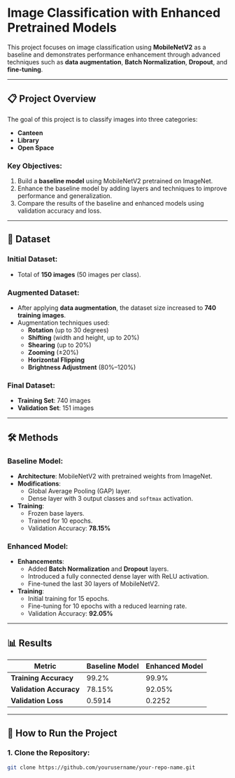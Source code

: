 # Image Classification with Enhanced Pretrained Models

This project focuses on image classification using **MobileNetV2** as a baseline and demonstrates performance enhancement through advanced techniques such as **data augmentation**, **Batch Normalization**, **Dropout**, and **fine-tuning**.

---

## 📋 Project Overview

The goal of this project is to classify images into three categories:
- **Canteen**
- **Library**
- **Open Space**

### Key Objectives:
1. Build a **baseline model** using MobileNetV2 pretrained on ImageNet.
2. Enhance the baseline model by adding layers and techniques to improve performance and generalization.
3. Compare the results of the baseline and enhanced models using validation accuracy and loss.

---

## 📂 Dataset

### Initial Dataset:
- Total of **150 images** (50 images per class).

### Augmented Dataset:
- After applying **data augmentation**, the dataset size increased to **740 training images**.
- Augmentation techniques used:
  - **Rotation** (up to 30 degrees)
  - **Shifting** (width and height, up to 20%)
  - **Shearing** (up to 20%)
  - **Zooming** (±20%)
  - **Horizontal Flipping**
  - **Brightness Adjustment** (80%–120%)

### Final Dataset:
- **Training Set**: 740 images
- **Validation Set**: 151 images

---

## 🛠️ Methods

### Baseline Model:
- **Architecture**: MobileNetV2 with pretrained weights from ImageNet.
- **Modifications**:
  - Global Average Pooling (GAP) layer.
  - Dense layer with 3 output classes and `softmax` activation.
- **Training**:
  - Frozen base layers.
  - Trained for 10 epochs.
  - Validation Accuracy: **78.15%**

### Enhanced Model:
- **Enhancements**:
  - Added **Batch Normalization** and **Dropout** layers.
  - Introduced a fully connected dense layer with ReLU activation.
  - Fine-tuned the last 30 layers of MobileNetV2.
- **Training**:
  - Initial training for 15 epochs.
  - Fine-tuning for 10 epochs with a reduced learning rate.
  - Validation Accuracy: **92.05%**

---

## 📊 Results

| **Metric**             | **Baseline Model** | **Enhanced Model** |
|-------------------------|--------------------|--------------------|
| **Training Accuracy**   | 99.2%             | 99.9%             |
| **Validation Accuracy** | 78.15%            | 92.05%            |
| **Validation Loss**     | 0.5914            | 0.2252            |

---

## 🚀 How to Run the Project

### 1. Clone the Repository:
```bash
git clone https://github.com/yourusername/your-repo-name.git
